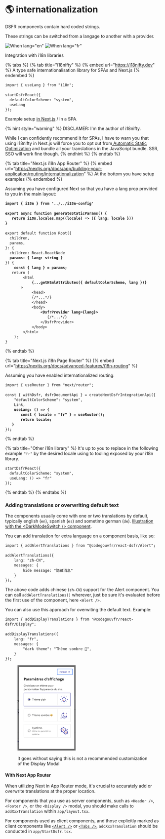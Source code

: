 # 🌎 internationalization

DSFR components contain hard coded strings.

These strings can be switched from a langage to another with a provider.

![When lang="en"](https://user-images.githubusercontent.com/6702424/202221151-9e04dd77-da52-4ce7-b1b1-5bb653addf50.png) ![When lang="fr"](https://user-images.githubusercontent.com/6702424/202221309-b11b89a7-4893-442b-ab2a-92f85177ba69.png)

Integration with i18n libraries

{% tabs %}
{% tab title="i18nifty" %}
{% embed url="https://i18nifty.dev" %}
A type safe internationalisation library for SPAs and Next.js
{% endembed %}

```tsx
import { useLang } from "i18n";

startDsfrReact({ 
  defaultColorScheme: "system",
  useLang 
});
```

Example setup [in Next.js](https://github.com/etalab/etalab-website/blob/b427049dd9609ddbdd5fc2b42484d700e20851f4/pages/\_app.tsx#L39-L42) / In a SPA.

{% hint style="warning" %}
DISCLAMER: I'm the author of i18nifty.

While I can confidently recommend it for SPAs, I have to warn you that using i18nifty in Next.js will force you to opt out from[ Automatic Static Optimization](https://nextjs.org/docs/messages/opt-out-auto-static-optimization) and bundle all your translations in the JavaScript bundle. SSR, SSO will work fine though.
{% endhint %}
{% endtab %}

{% tab title="Next.js i18n App Router" %}
{% embed url="https://nextjs.org/docs/app/building-your-application/routing/internationalization" %}
At the bottom you have setup examples
{% endembed %}

Assuming you have configured Next so that you have a lang prop provided to you in the main layout: &#x20;

<pre class="language-tsx" data-title="app/[lang]/layout.txs"><code class="lang-tsx"><strong>import { i18n } from '../../i18n-config'
</strong>
<strong>export async function generateStaticParams() {
</strong><strong>  	return i18n.locales.map((locale) => ({ lang: locale }))
</strong><strong>}
</strong>
export default function Root({
  children,
  params,
}: {
  children: React.ReactNode
<strong>  params: { lang: string }
</strong>}) {
<strong>	const { lang } = params;
</strong>	return (
		&#x3C;html
<strong>			{...getHtmlAttributes({ defaultColorScheme, lang })}
</strong>		>
			&#x3C;head>
			{/*...*/}
			&#x3C;/head>
			&#x3C;body>
<strong>				&#x3C;DsfrProvider lang={lang}>
</strong>					{/*...*/}
				&#x3C;/DsfrProvider>
			&#x3C;/body>
		&#x3C;/html>
	);
}
</code></pre>
{% endtab %}

{% tab title="Next.js i18n Page Router" %}
{% embed url="https://nextjs.org/docs/advanced-features/i18n-routing" %}

Assuming you have enabled internationalized routing:

<pre class="language-tsx" data-title="pages/_app.tsx"><code class="lang-tsx">import { useRouter } from "next/router";

const { withDsfr, dsfrDocumentApi } = createNextDsfrIntegrationApi({
	"defaultColorScheme": "system",
	Link,
<strong>	useLang: () => {
</strong><strong>		const { locale = "fr" } = useRouter();
</strong><strong>		return locale;
</strong><strong>	}
</strong>});
</code></pre>
{% endtab %}

{% tab title="Other i18n library" %}
It's up to you to replace in the following example `"fr"` by the desired locale using to tooling exposed by your i18n library.

```tsx
startDsfrReact({ 
  defaultColorScheme: "system",
  useLang: () => "fr"
});
```
{% endtab %}
{% endtabs %}



### Adding translations or overwriting default text

The components usually come with one or two translations by default, typically english (`en`), spanish (`es`) and sometime german (`de`). [Illustration with the \<DarkModeSwitch /> component](https://github.com/codegouvfr/react-dsfr/blob/e8b78dd5ad069a322fbcc34b34b25d4ac8214e34/src/DarkModeSwitch.tsx#L162-L199).

You can add translation for extra language on a component basis, like so:

```tsx
import { addAlertTranslations } from "@codegouvfr/react-dsfr/Alert";

addAlertTranslations({
    lang: "zh-CN",
    messages: {
        hide message: "隐藏消息"
    }
});
```

The above code adds chinese (`zh-CN`) support for the Alert component. You can call `addAlertTranslations()` wherever, just be sure it's evaluated before the first use of the component, here `<Alert />`.

You can also use this approach for overwiting the default text. Example: &#x20;

```tsx
import { addDisplayTranslations } from "@codegouvfr/react-dsfr/Display";

addDisplayTranslations({
	lang: "fr",
	messages: {
		"dark theme": "Thème sombre 🤩",
	}
});
```

<figure><img src=".gitbook/assets/image.png" alt="" width="188"><figcaption><p>It goes without saying this is not a recommended customization of the Display Modal</p></figcaption></figure>

#### With Next App Router

When utilizing Next in App Router mode, it's crucial to accurately add or overwrite translations at the proper location.

For components that you use as server components, such as `<Header />`, `<Footer />`, or the `<Display />` modal, you should make calls to `addXxxTranslation` within `app/layout.tsx`.

For components used as client components, and those explicitly marked as client components like [`<Alert />`](https://github.com/codegouvfr/react-dsfr/blob/5d912eb7295e03d010a148c46798909e53ba9261/src/Alert.tsx#L1) or [`<Tabs />`](https://github.com/codegouvfr/react-dsfr/blob/main/src/Tabs.tsx#L1), `addXxxTranslation` should be conducted in `app/StartDsfr.tsx`.

